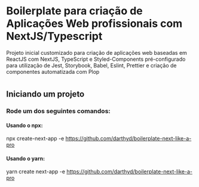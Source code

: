 # Boilerplate para criação de Aplicações Web profissionais com NextJS/Typescript

Projeto inicial customizado para criação de aplicações web baseadas em ReactJS com NextJS, TypeScript e Styled-Components
pré-configurado para utilização de Jest, Storybook, Babel, Eslint, Prettier e criação de componentes automatizada com Plop

#

## Iniciando um projeto

### Rode um dos seguintes comandos: 

#### Usando o npx:

npx create-next-app -e https://github.com/darthyd/boilerplate-next-like-a-pro


#### Usando o yarn:

yarn create next-app -e https://github.com/darthyd/boilerplate-next-like-a-pro
